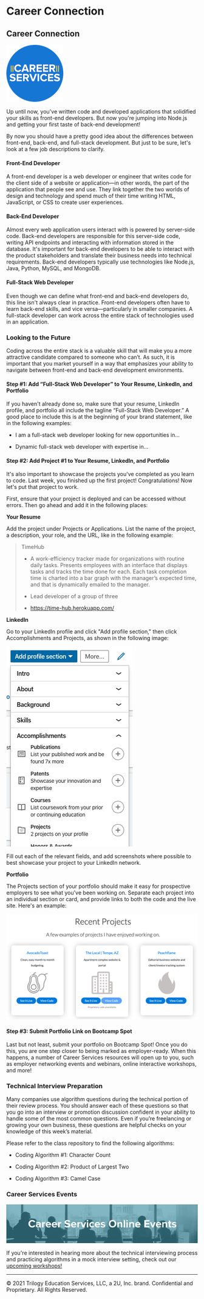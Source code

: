 # Career Connection

## Career Connection

![Career Services logo](./assets/cs_logo.png)

Up until now, you've written code and developed applications that solidified your skills as front-end developers. But now you're jumping into Node.js and getting your first taste of back-end development!

By now you should have a pretty good idea about the differences between front-end, back-end, and full-stack development. But just to be sure, let's look at a few job descriptions to clarify. 

#### Front-End Developer

A front-end developer is a web developer or engineer that writes code for the client side of a website or application&mdash;in other words, the part of the application that people see and use. They link together the two worlds of design and technology and spend much of their time writing HTML, JavaScript, or CSS to create user experiences.

#### Back-End Developer

Almost every web application users interact with is powered by server-side code. Back-end developers are responsible for this server-side code, writing API endpoints and interacting with information stored in the database. It's important for back-end developers to be able to interact with the product stakeholders and translate their business needs into technical requirements. Back-end developers typically use technologies like Node.js, Java, Python, MySQL, and MongoDB.

#### Full-Stack Web Developer

Even though we can define what front-end and back-end developers do, this line isn't always clear in practice. Front-end developers often have to learn back-end skills, and vice versa&mdash;particularly in smaller companies. A full-stack developer can work across the entire stack of technologies used in an application.

### Looking to the Future

Coding across the entire stack is a valuable skill that will make you a more attractive candidate compared to someone who can’t. As such, it is important that you market yourself in a way that emphasizes your ability to navigate between front-end and back-end development environments.

#### Step #1: Add “Full-Stack Web Developer” to Your Resume, LinkedIn, and Portfolio

If you haven't already done so, make sure that your resume, LinkedIn profile, and portfolio all include the tagline “Full-Stack Web Developer.” A good place to include this is at the beginning of your brand statement, like in the following examples:

* I am a full-stack web developer looking for new opportunities in...

* Dynamic full-stack web developer with expertise in...

#### Step #2: Add Project #1 to Your Resume, LinkedIn, and Portfolio

It's also important to showcase the projects you've completed as you learn to code. Last week, you finished up the first project! Congratulations! Now let's put that project to work.

First, ensure that your project is deployed and can be accessed without errors. Then go ahead and add it in the following places:

**Your Resume**

Add the project under Projects or Applications. List the name of the project, a description, your role, and the URL, like in the following example:

> TimeHub
> 
> * A work-efficiency tracker made for organizations with routine daily tasks. Presents employees with an interface that displays tasks and tracks the time done for each. Each task completion time is charted into a bar graph with the manager’s expected time, and that is dynamically emailed to the manager.
>
> * Lead developer of a group of three
>
> * https://time-hub.herokuapp.com/

**LinkedIn**

Go to your LinkedIn profile and click "Add profile section," then click Accomplishments and Projects, as shown in the following image:

![On LinkedIn, the "Add profile section" button reveals a drop-down menu including Accomplishments.](./assets/linkedin_project.png)

Fill out each of the relevant fields, and add screenshots where possible to best showcase your project to your LinkedIn network. 

**Portfolio**

The Projects section of your portfolio should make it easy for prospective employers to see what you've been working on. Separate each project into an individual section or card, and provide links to both the code and the live site. Here's an example:

![A portfolio page features three cards displaying various projects and descriptions.](./assets/portfolio.png)

#### Step #3: Submit Portfolio Link on Bootcamp Spot

Last but not least, submit your portfolio on Bootcamp Spot! Once you do this, you are one step closer to being marked as employer-ready. When this happens, a number of Career Services resources will open up to you, such as employer networking events and webinars, online interactive workshops, and more!

### Technical Interview Preparation

Many companies use algorithm questions during the technical portion of their review process. You should answer each of these questions so that you go into an interview or promotion discussion confident in your ability to handle some of the most common questions. Even if you’re freelancing or growing your own business, these questions are helpful checks on your knowledge of this week’s material.

Please refer to the class repository to find the following algorithms:

* Coding Algorithm #1: Character Count

* Coding Algorithm #2: Product of Largest Two

* Coding Algorithm #3: Camel Case

### Career Services Events 

![Career Services Online Events logo](./assets/online-events.png)

If you're interested in hearing more about the technical interviewing process and practicing algorithms in a mock interview setting, check out our [upcoming workshops!](https://careerservicesonlineevents.splashthat.com/)

---
© 2021 Trilogy Education Services, LLC, a 2U, Inc. brand. Confidential and Proprietary. All Rights Reserved.
